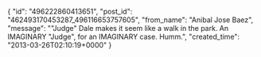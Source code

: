  {
   "id": "496222860413651",
   "post_id": "462493170453287_496116653757605",
   "from_name": "Anibal Jose Baez",
   "message": "\"Judge\" Dale makes it seem like a walk in the park. An IMAGINARY \"Judge\", for an IMAGINARY case. Humm.",
   "created_time": "2013-03-26T02:10:19+0000"
 }

